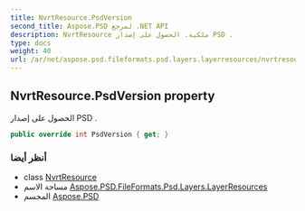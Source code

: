 ```yaml
---
title: NvrtResource.PsdVersion
second_title: Aspose.PSD لمرجع .NET API
description: NvrtResource ملكية. الحصول على إصدار PSD .
type: docs
weight: 40
url: /ar/net/aspose.psd.fileformats.psd.layers.layerresources/nvrtresource/psdversion/
---
```

## NvrtResource.PsdVersion property

الحصول على إصدار PSD .

```csharp
public override int PsdVersion { get; }
```

### أنظر أيضا

* class [NvrtResource](../)
* مساحة الاسم [Aspose.PSD.FileFormats.Psd.Layers.LayerResources](../../nvrtresource/)
* المجسم [Aspose.PSD](../../../)


